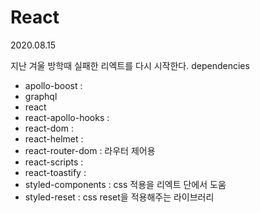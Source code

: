# React

2020.08.15

지난 겨울 방학때 실패한 리엑트를 다시 시작한다.
dependencies

- apollo-boost :
- graphql
- react
- react-apollo-hooks :
- react-dom :
- react-helmet :
- react-router-dom : 라우터 제어용
- react-scripts : 
- react-toastify : 
- styled-components : css 적용을 리엑트 단에서 도움
- styled-reset : css reset을 적용해주는 라이브러리
